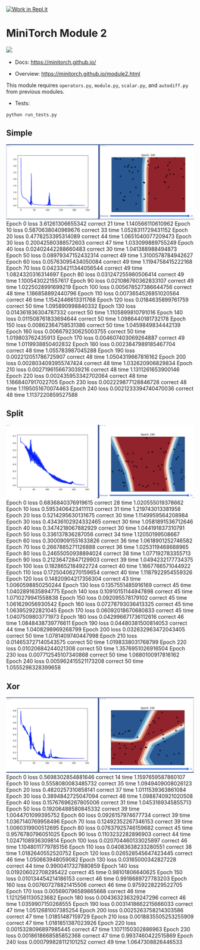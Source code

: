[![Work in Repl.it](https://classroom.github.com/assets/work-in-replit-14baed9a392b3a25080506f3b7b6d57f295ec2978f6f33ec97e36a161684cbe9.svg)](https://classroom.github.com/online_ide?assignment_repo_id=3279996&assignment_repo_type=AssignmentRepo)

# MiniTorch Module 2

<img src="https://minitorch.github.io/_images/match.png" width="100px">

- Docs: https://minitorch.github.io/

- Overview: https://minitorch.github.io/module2.html

This module requires `operators.py`, `module.py`, `scalar.py`, and `autodiff.py` from previous modules.

- Tests:

```
python run_tests.py
```

## Simple

![](simple.png)
Epoch 0 loss 3.61261306655342 correct 21 time 1.140566110610962
Epoch 10 loss 0.5870638040969676 correct 33 time 1.0528311729431152
Epoch 20 loss 0.4778253395314089 correct 44 time 1.0651040077209473
Epoch 30 loss 0.20042580388572603 correct 47 time 1.033099889755249
Epoch 40 loss 0.02402442288660483 correct 30 time 1.041388988494873
Epoch 50 loss 0.08979347152432314 correct 49 time 1.3100578784942627
Epoch 60 loss 0.05763095434050084 correct 49 time 1.1194758415222168
Epoch 70 loss 0.042334211344056544 correct 49 time 1.0824320316314697
Epoch 80 loss 0.031247255980506414 correct 49 time 1.1005430221557617
Epoch 90 loss 0.021086760362833107 correct 49 time 1.0225028991699219
Epoch 100 loss 0.005678527386644756 correct 48 time 1.186858892440796
Epoch 110 loss 0.0073654526851020564 correct 46 time 1.1542446613311768
Epoch 120 loss 0.0184635899761759 correct 50 time 1.095890998840332
Epoch 130 loss 0.014361836304787332 correct 50 time 1.1105899810791016
Epoch 140 loss 0.011508761833694644 correct 50 time 1.0986440181732178
Epoch 150 loss 0.00862364758531386 correct 50 time 1.0459849834442139
Epoch 160 loss 0.006679230625003755 correct 50 time 1.019803762435913
Epoch 170 loss 0.004607403069264887 correct 49 time 1.0119938850402832
Epoch 180 loss 0.0023847989185467704 correct 48 time 1.055783987045288
Epoch 190 loss 0.002212051786725907 correct 48 time 1.0504319667816162
Epoch 200 loss 0.0028034093955747424 correct 48 time 1.032620906829834
Epoch 210 loss 0.0027196156673039216 correct 48 time 1.1311261653900146
Epoch 220 loss 0.002435953342702064 correct 48 time 1.1668407917022705
Epoch 230 loss 0.002229877128846728 correct 48 time 1.1195051670074463
Epoch 240 loss 0.0021233394740470036 correct 48 time 1.1137220859527588

## Split

![](Split.png)
Epoch 0 loss 0.6836840376919615 correct 28 time 1.020555019378662
Epoch 10 loss 0.5953406423411113 correct 31 time 1.219743013381958
Epoch 20 loss 0.5214295630131675 correct 30 time 1.1149959564208984
Epoch 30 loss 0.43436102924332465 correct 30 time 1.0581891536712646
Epoch 40 loss 0.3474218067882929 correct 30 time 1.044191837310791
Epoch 50 loss 0.336137836287056 correct 34 time 1.12050199508667
Epoch 60 loss 0.30009091551633826 correct 36 time 1.0618901252746582
Epoch 70 loss 0.2667885271126888 correct 36 time 1.0253119468688965
Epoch 80 loss 0.24655050938894024 correct 38 time 1.077192783355713
Epoch 90 loss 0.21236472847129903 correct 39 time 1.0494232177734375
Epoch 100 loss 0.1828652184922724 correct 40 time 1.1667766571044922
Epoch 110 loss 0.17250406270159654 correct 40 time 1.1187922954559326
Epoch 120 loss 0.14820904217356304 correct 43 time 1.0060598850250244
Epoch 130 loss 0.1357551485916169 correct 45 time 1.0402891635894775
Epoch 140 loss 0.10910151144947898 correct 45 time 1.0710279941558838
Epoch 150 loss 0.092095578179102 correct 45 time 1.061629056930542
Epoch 160 loss 0.07278793036413325 correct 45 time 1.063952922821045
Epoch 170 loss 0.06092018670680833 correct 45 time 1.0407509803771973
Epoch 180 loss 0.042996671736112616 correct 46 time 1.0848438739776611
Epoch 190 loss 0.04480381500814053 correct 44 time 1.0408298969268799
Epoch 200 loss 0.032632963472043405 correct 50 time 1.0781409740447998
Epoch 210 loss 0.014653727140543575 correct 50 time 1.0198338031768799
Epoch 220 loss 0.01020684244021308 correct 50 time 1.3576951026916504
Epoch 230 loss 0.007712545107340868 correct 50 time 1.0680100917816162
Epoch 240 loss 0.005962415521173208 correct 50 time 1.0555298328399658

## Xor

![](Xor.png)
Epoch 0 loss 0.5698302854881646 correct 14 time 1.1597659587860107
Epoch 10 loss 0.5558080083485732 correct 35 time 1.0949409008026123
Epoch 20 loss 0.4820257310858141 correct 37 time 1.0111539363861084
Epoch 30 loss 0.3894842725047094 correct 46 time 1.0988740921020508
Epoch 40 loss 0.15767696267805006 correct 31 time 1.0453169345855713
Epoch 50 loss 0.19206488580845332 correct 39 time 1.0044701099395752
Epoch 60 loss 0.0926157974677734 correct 39 time 1.0367140769958496
Epoch 70 loss 0.12492352267346153 correct 39 time 1.0060319900512695
Epoch 80 loss 0.07637925746159682 correct 45 time 0.9576780796051025
Epoch 90 loss 0.1103232282896903 correct 44 time 1.0247108936309814
Epoch 100 loss 0.020704460133025897 correct 46 time 1.1048011779785156
Epoch 110 loss 0.04083638233280551 correct 38 time 1.0182640552520752
Epoch 120 loss 0.026528545647423445 correct 46 time 1.050663948059082
Epoch 130 loss 0.03165000342827228 correct 44 time 0.9900417327880859
Epoch 140 loss 0.019206022708295422 correct 45 time 0.98101806640625
Epoch 150 loss 0.010134454214186153 correct 46 time 0.9918689727783203
Epoch 160 loss 0.007607278821415506 correct 46 time 0.9759228229522705
Epoch 170 loss 0.005690796589865668 correct 46 time 1.1212561130523682
Epoch 180 loss 0.004363236329247296 correct 46 time 1.0359907150268555
Epoch 190 loss 0.0031418662215666033 correct 47 time 1.0512681007385254
Epoch 200 loss 0.0025263758214303586 correct 47 time 1.01851487159729
Epoch 210 loss 0.0018835505253255909 correct 47 time 1.0181851387023926
Epoch 220 loss 0.0015328096897985445 correct 47 time 1.1071150302886963
Epoch 230 loss 0.0018618668585852368 correct 47 time 0.9937460422515869
Epoch 240 loss 0.000799828112101252 correct 49 time 1.0647308826446533
